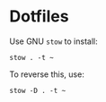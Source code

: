 # Dotfiles

Use GNU `stow` to install:

```
stow . -t ~
```

To reverse this, use:

```
stow -D . -t ~
```
